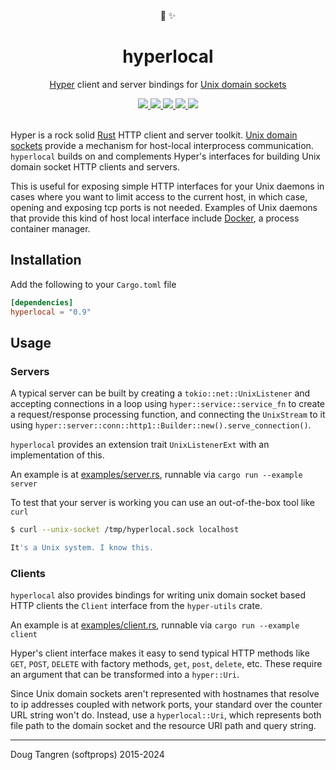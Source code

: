 <div align="center">
🔌 ✨

</div>

<h1 align="center">
  hyperlocal
</h1>

<p align="center">
   <a href="https://github.com/hyperium/hyper">Hyper</a> client and server bindings for <a href="https://github.com/tokio-rs/tokio/tree/master/tokio-net/src/uds/">Unix domain sockets</a>
</p>

<div align="center">
  <a alt="GitHub Actions" href="https://github.com/softprops/hyperlocal/actions">
    <img src="https://github.com/softprops/hyperlocal/workflows/Main/badge.svg"/>
  </a>
  <a alt="crates.io" href="https://crates.io/crates/hyperlocal">
    <img src="https://img.shields.io/crates/v/hyperlocal.svg?logo=rust"/>
  </a>
  <a alt="docs.rs" href="http://docs.rs/hyperlocal">
    <img src="https://docs.rs/hyperlocal/badge.svg"/>
  </a>
  <a alt="latest docs" href="https://softprops.github.io/hyperlocal">
   <img src="https://img.shields.io/badge/docs-latest-green.svg"/>
  </a>
  <a alt="license" href="LICENSE">
    <img src="https://img.shields.io/badge/license-MIT-brightgreen.svg"/>
  </a>
</div>

<br />

Hyper is a rock solid [Rust](https://www.rust-lang.org/) HTTP client and server toolkit.
[Unix domain sockets](https://en.wikipedia.org/wiki/Unix_domain_socket) provide a mechanism
for host-local interprocess communication. `hyperlocal` builds on and complements Hyper's
interfaces for building Unix domain socket HTTP clients and servers.

This is useful for exposing simple HTTP interfaces for your Unix daemons in cases where you
want to limit access to the current host, in which case, opening and exposing tcp ports is
not needed. Examples of Unix daemons that provide this kind of host local interface include
[Docker](https://docs.docker.com/engine/misc/), a process container manager.

## Installation

Add the following to your `Cargo.toml` file

```toml
[dependencies]
hyperlocal = "0.9"
```

## Usage

### Servers

A typical server can be built by creating a `tokio::net::UnixListener` and accepting connections in a loop using
`hyper::service::service_fn` to create a request/response processing function, and connecting the `UnixStream` to it
using `hyper::server::conn::http1::Builder::new().serve_connection()`.

`hyperlocal` provides an extension trait `UnixListenerExt` with an implementation of this.

An example is at [examples/server.rs](./examples/server.rs), runnable via `cargo run --example server`

To test that your server is working you can use an out-of-the-box tool like `curl`

```sh
$ curl --unix-socket /tmp/hyperlocal.sock localhost

It's a Unix system. I know this.
```

### Clients

`hyperlocal` also provides bindings for writing unix domain socket based HTTP clients the `Client` interface from the
`hyper-utils` crate.

An example is at [examples/client.rs](./examples/client.rs), runnable via `cargo run --example client`

Hyper's client interface makes it easy to send typical HTTP methods like `GET`, `POST`, `DELETE` with factory
methods, `get`, `post`, `delete`, etc. These require an argument that can be transformed into a `hyper::Uri`.

Since Unix domain sockets aren't represented with hostnames that resolve to ip addresses coupled with network ports,
your standard over the counter URL string won't do. Instead, use a `hyperlocal::Uri`, which represents both file path to the domain
socket and the resource URI path and query string.

---

Doug Tangren (softprops) 2015-2024
